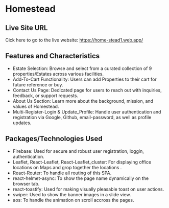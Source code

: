 <h1>Homestead</h1>

<h2>Live Site URL</h2>
<p>Cick here to go to the live website: <a href="https://home-stead1.web.app/">https://home-stead1.web.app/</a></p>

<h2>Features and Characteristics</h2>
<ul>
  <li>Estate Selection: Browse and select from a curated collection of 9 properties/Estates across various facilities.</li>
  <li>Add-To-Cart Functionality: Users can add Properties to their cart for future reference or buy.</li>
  <li>Contact Us Page: Dedicated page for users to reach out with inquiries, feedback, or support requests.</li>
  <li>About Us Section: Learn more about the background, mission, and values of Homestead.</li>
<li>Multi-Register-Login & Update_Profile: Handle user authentication and registration via Google, Github, email-password, as well as profile updates.</li>
</ul>

<h2>Packages/Technologies Used</h2>
<ul>
  <li>Firebase: Used for secure and robust user registration, loggin, authentication.</li>
  <li>Leaflet, React-Leaflet, React-Leaflet_cluster: For displaying office locations on Maps and grop together the locations .</li>
  <li>React-Router: To handle all routing of this SPA.</li>
  <li>react-helmet-async: To show the page name dynamically on the browser tab.</li>
<li>react-toastify: Used for making visually pleasable toast on user actions.</li>
<li>swiper: Used to show the banner images in a slide view.</li>
<li>aos: To handle the animation on scroll accross the pages.</li>
</ul>
